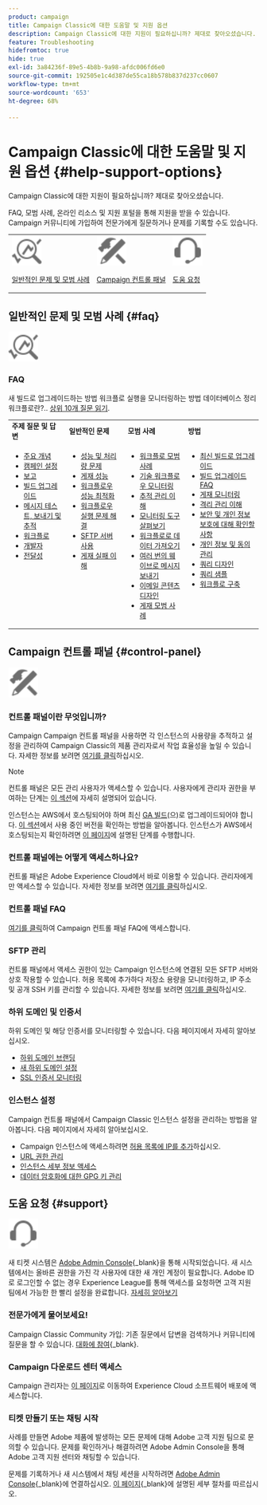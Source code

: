```yaml
---
product: campaign
title: Campaign Classic에 대한 도움말 및 지원 옵션
description: Campaign Classic에 대한 지원이 필요하십니까? 제대로 찾아오셨습니다.
feature: Troubleshooting
hidefromtoc: true
hide: true
exl-id: 3a84236f-89e5-4b8b-9a98-afdc006fd6e0
source-git-commit: 192505e1c4d387de55ca18b578b837d237cc0607
workflow-type: tm+mt
source-wordcount: '653'
ht-degree: 68%

---
```


# Campaign Classic에 대한 도움말 및 지원 옵션 {#help-support-options}

Campaign Classic에 대한 지원이 필요하십니까? 제대로 찾아오셨습니다.

FAQ, 모범 사례, 온라인 리소스 및 지원 포털을 통해 지원을 받을 수 있습니다. Campaign 커뮤니티에 가입하여 전문가에게 질문하거나 문제를 기록할 수도 있습니다.

<table>
    <tr>
        <td><img src="platform/using/assets/do-not-localize/icon-faq.svg" width="60px"><p><a href="#faq">일반적인 문제 및 모범 사례</a></p></td>
        <td><img src="platform/using/assets/do-not-localize/icon-control-panel.svg" width="60px"><p><a href="#control-panel">Campaign 컨트롤 패널</a></p></td>
        <td><img src="platform/using/assets/do-not-localize/icon-support.svg" width="60px"><p><a href="#support">도움 요청</a></p></td>
    </tr>
</table>

## 일반적인 문제 및 모범 사례 {#faq}

<img src="platform/using/assets/do-not-localize/icon-faq.svg" width="60px">

### FAQ

새 빌드로 업그레이드하는 방법 워크플로 실행을 모니터링하는 방법 데이터베이스 정리 워크플로란?.. [상위 10개 질문 읽기](platform/using/common-questions.md).

<table>
    <tr><td><strong>주제 질문 및 답변</strong></td><td><strong>일반적인 문제</strong></td><td><strong>모범 사례</strong></td><td><strong>방법</strong></td></tr>
    <tr>
    <td valign="top">
        <ul>
        <li><a href="platform/using/faq-key-concepts.md">주요 개념</a></li>
        <li><a href="platform/using/faq-campaign-config.md">캠페인 설정</a></li>
        <li><a href="platform/using/faq-reporting.md">보고</a></li>
        <li><a href="platform/using/faq-build-upgrade.md">빌드 업그레이드</a></li>
        <li><a href="platform/using/faq-messages.md">메시지 테스트, 보내기 및 추적</a></li>
        <li><a href="platform/using/faq-workflows.md">워크플로</a></li>
        <li><a href="platform/using/faq-developers.md">개발자</a></li>
        <li><a href="delivery/using/monitoring-deliverability.md">전달성</a></li>
        </ul>
    </td>
    <td valign="top">
        <ul>
        <li><a href="production/using/performance-and-throughput-issues.md">성능 및 처리량 문제</a></li>
        <li><a href="delivery/using/delivery-performances.md">게재 성능</a></li>
        <li><a href="workflow/using/workflow-best-practices.md">워크플로우 성능 최적화</a></li>
        <li><a href="workflow/using/monitoring-workflow-execution.md">워크플로우 실행 문제 해결</a></li>
        <li><a href="platform/using/sftp-server-usage.md">SFTP 서버 사용</a></li>
        <li><a href="delivery/using/understanding-delivery-failures.md">게재 실패 이해</a></li>
        </ul>
    </td>
   <td valign="top">
        <ul>
        <li><a href="workflow/using/workflow-best-practices.md">워크플로 모범 사례</a></li>
        <li><a href="workflow/using/monitoring-technical-workflows.md">기술 워크플로우 모니터링</a></li>
        <li><a href="delivery/using/about-message-tracking.md">추적 관리 이해</a></li>
        <li><a href="production/using/monitoring-guidelines.md">모니터링 도구 살펴보기</a></li>
        <li><a href="platform/using/import-export-workflows.md">워크플로로 데이터 가져오기</a></li>
        <li><a href="delivery/using/steps-sending-the-delivery.md">여러 번의 웨이브로 메시지 보내기</a></li>
        <li><a href="delivery/using/defining-the-email-content.md">이메일 콘텐츠 디자인</a></li>
        <li><a href="delivery/using/delivery-best-practices.md">게재 모범 사례</a></li>
        </ul>
    </td>
    <td valign="top">
        <ul>
        <li><a href="production/using/build-upgrade.md">최신 빌드로 업그레이드</a></li>
        <li><a href="platform/using/faq-build-upgrade.md">빌드 업그레이드 FAQ</a></li>
        <li><a href="delivery/using/about-delivery-monitoring.md">게재 모니터링</a></li>
        <li><a href="delivery/using/understanding-quarantine-management.md">격리 관리 이해</a></li>
        <li><a href="installation/using/get-started-security-privacy.md">보안 및 개인 정보 보호에 대해 확인할 사항</a></li>
        <li><a href="platform/using/privacy-management.md">개인 정보 및 동의 관리</a></li>
        <li><a href="platform/using/about-queries-in-campaign.md">쿼리 디자인</a></li>
        <li><a href="workflow/using/querying-recipient-table.md">쿼리 샘플</a></li>
        <li><a href="workflow/using/building-a-workflow.md">워크플로 구축</a></li>
        </ul>
    </td>
    </tr>
</table>

## Campaign 컨트롤 패널 {#control-panel}

<img src="platform/using/assets/do-not-localize/icon-control-panel.svg" width="60px">

### 컨트롤 패널이란 무엇입니까?

Campaign Campaign 컨트롤 패널을 사용하면 각 인스턴스의 사용량을 추적하고 설정을 관리하여 Campaign Classic의 제품 관리자로서 작업 효율성을 높일 수 있습니다.
자세한 정보를 보려면 [여기를 클릭](https://experienceleague.adobe.com/docs/control-panel/using/discover-control-panel/key-features.html?lang=ko)하십시오.

>[!NOTE]
>
>컨트롤 패널은 모든 관리 사용자가 액세스할 수 있습니다. 사용자에게 관리자 권한을 부여하는 단계는 [이 섹션](https://experienceleague.adobe.com/docs/control-panel/using/discover-control-panel/managing-permissions.html?lang=ko#discover-control-panel)에 자세히 설명되어 있습니다.
>
>인스턴스는 AWS에서 호스팅되어야 하며 최신 [GA 빌드](rn/using/rn-overview.md)(으)로 업그레이드되어야 합니다. [이 섹션](platform/using/launching-adobe-campaign.md#getting-your-campaign-version)에서 사용 중인 버전을 확인하는 방법을 알아봅니다. 인스턴스가 AWS에서 호스팅되는지 확인하려면 [이 페이지](https://experienceleague.adobe.com/docs/control-panel/using/faq.html?lang=ko)에 설명된 단계를 수행합니다.

### 컨트롤 패널에는 어떻게 액세스하나요?

컨트롤 패널은 Adobe Experience Cloud에서 바로 이용할 수 있습니다. 관리자에게만 액세스할 수 있습니다. 자세한 정보를 보려면 [여기를 클릭](https://experienceleague.adobe.com/docs/control-panel/using/discover-control-panel/accessing-control-panel.html?lang=ko)하십시오.

### 컨트롤 패널 FAQ

[여기를 클릭](https://experienceleague.adobe.com/docs/control-panel/using/faq.html?lang=ko)하여 Campaign 컨트롤 패널 FAQ에 액세스합니다.

### SFTP 관리

컨트롤 패널에서 액세스 권한이 있는 Campaign 인스턴스에 연결된 모든 SFTP 서버와 상호 작용할 수 있습니다. 허용 목록에 추가하다 저장소 용량을 모니터링하고, IP 주소 및 공개 SSH 키를 관리할 수 있습니다. 자세한 정보를 보려면 [여기를 클릭](https://experienceleague.adobe.com/docs/control-panel/using/sftp-management/about-sftp-management.html)하십시오.

### 하위 도메인 및 인증서

하위 도메인 및 해당 인증서를 모니터링할 수 있습니다. 다음 페이지에서 자세히 알아보십시오.
* [하위 도메인 브랜딩](https://experienceleague.adobe.com/docs/control-panel/using/subdomains-and-certificates/subdomains-branding.html?lang=ko)
* [새 하위 도메인 설정](https://experienceleague.adobe.com/docs/control-panel/using/subdomains-and-certificates/setting-up-new-subdomain.html?lang=ko)
* [SSL 인증서 모니터링](https://experienceleague.adobe.com/docs/control-panel/using/subdomains-and-certificates/monitoring-ssl-certificates.html?lang=ko)

### 인스턴스 설정

Campaign 컨트롤 패널에서 Campaign Classic 인스턴스 설정을 관리하는 방법을 알아봅니다. 다음 페이지에서 자세히 알아보십시오.
* Campaign 인스턴스에 액세스하려면 [허용 목록에 IP를 추가](https://experienceleague.adobe.com/docs/control-panel/using/instances-settings/ip-allow-listing-instance-access.html?lang=ko)하십시오.
* [URL 권한 관리](https://experienceleague.adobe.com/docs/control-panel/using/instances-settings/url-permissions.html?lang=ko)
* [인스턴스 세부 정보 액세스](https://experienceleague.adobe.com/docs/control-panel/using/instances-settings/instance-details.html?lang=ko)
* [데이터 암호화에 대한 GPG 키 관리](https://experienceleague.adobe.com/docs/control-panel/using/instances-settings/gpg-keys-management.html?lang=ko)

## 도움 요청 {#support}

<img src="platform/using/assets/do-not-localize/icon-support.svg" width="60px">

새 티켓 시스템은 [Adobe Admin Console](https://adminconsole.adobe.com/overview){_blank}을 통해 시작되었습니다. 새 시스템에서는 올바른 권한을 가진 각 사용자에 대한 새 개인 계정이 필요합니다. Adobe ID로 로그인할 수 없는 경우 Experience League를 통해 액세스를 요청하면 고객 지원 팀에서 가능한 한 빨리 설정을 완료합니다. [자세히 알아보기](https://helpx.adobe.com/kr/enterprise/using/support-for-experience-cloud.html)

### 전문가에게 물어보세요!

Campaign Classic Community 가입: 기존 질문에서 답변을 검색하거나 커뮤니티에 질문을 할 수 있습니다. [대화에 참여](https://experienceleaguecommunities.adobe.com/t5/adobe-campaign-classic/ct-p/adobe-campaign-classic-community){_blank}.

### Campaign 다운로드 센터 액세스

Campaign 관리자는 [이 페이지](https://experience.adobe.com/#/downloads/content/software-distribution/en/campaign.html)로 이동하여 Experience Cloud 소프트웨어 배포에 액세스합니다.

### 티켓 만들기 또는 채팅 시작

사례를 만들면 Adobe 제품에 발생하는 모든 문제에 대해 Adobe 고객 지원 팀으로 문의할 수 있습니다. 문제를 확인하거나 해결하려면 Adobe Admin Console을 통해 Adobe 고객 지원 센터와 채팅할 수 있습니다.

문제를 기록하거나 새 시스템에서 채팅 세션을 시작하려면 [Adobe Admin Console](https://adminconsole.adobe.com/overview){_blank}에 연결하십시오. [이 페이지](https://helpx.adobe.com/kr/enterprise/using/support-for-experience-cloud.html){_blank}에 설명된 세부 절차를 따르십시오.
